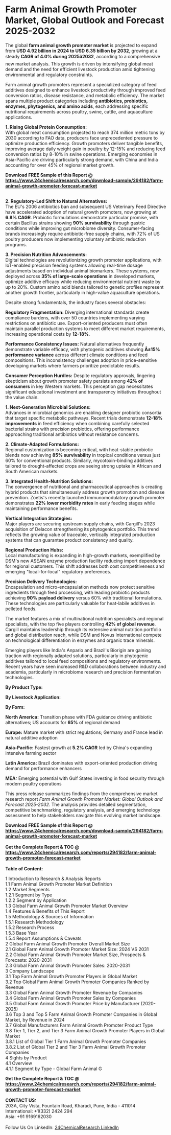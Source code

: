 <h1>Farm Animal Growth Promoter Market, Global Outlook and Forecast 2025-2032</h1><p>The global <strong>farm animal growth promoter market</strong> is projected to expand from <strong>USD 4.92 billion in 2024 to USD 6.35 billion by 2032</strong>, growing at a steady <strong>CAGR of 4.0% during 2025â2032</strong>, according to a comprehensive new market analysis. This growth is driven by intensifying global meat demand and the need for efficient livestock production amid tightening environmental and regulatory constraints.</p><p>Farm animal growth promoters represent a specialized category of feed additives designed to enhance livestock productivity through improved feed conversion ratios, disease resistance, and metabolic efficiency. The market spans multiple product categories including <strong>antibiotics, probiotics, enzymes, phytogenics, and amino acids</strong>, each addressing specific nutritional requirements across poultry, swine, cattle, and aquaculture applications.</p><p><strong>1. Rising Global Protein Consumption:</strong><br>
With global meat consumption projected to reach 374 million metric tons by 2030 according to FAO data, producers face unprecedented pressure to optimize production efficiency. Growth promoters deliver tangible benefits, improving average daily weight gain in poultry by 12-15% and reducing feed conversion ratios by 8-10% in swine operations. Emerging economies in Asia-Pacific are driving particularly strong demand, with China and India accounting for over 45% of regional market growth.</p><div><b>Download FREE Sample of this Report @ 
            <a href="https://www.24chemicalresearch.com/download-sample/294182/farm-animal-growth-promoter-forecast-market">
            https://www.24chemicalresearch.com/download-sample/294182/farm-animal-growth-promoter-forecast-market</a></b></div><br><p><strong>2. Regulatory-Led Shift to Natural Alternatives:</strong><br>
The EU's 2006 antibiotics ban and subsequent US Veterinary Feed Directive have accelerated adoption of natural growth promoters, now growing at <strong>6.8% CAGR</strong>. Probiotic formulations demonstrate particular promise, with certain Bacillus strains showing <strong>90% survivability</strong> through gastric conditions while improving gut microbiome diversity. Consumer-facing brands increasingly require antibiotic-free supply chains, with 72% of US poultry producers now implementing voluntary antibiotic reduction programs.</p><p><strong>3. Precision Nutrition Advancements:</strong><br>
Digital technologies are revolutionizing growth promoter applications, with IoT-enabled precision feeding systems allowing real-time dosage adjustments based on individual animal biomarkers. These systems, now deployed across <strong>35% of large-scale operations</strong> in developed markets, optimize additive efficacy while reducing environmental nutrient waste by up to 20%. Custom amino acid blends tailored to genetic profiles represent another growth frontier, particularly in high-value aquaculture operations.</p><p>Despite strong fundamentals, the industry faces several obstacles:</p><p><strong>Regulatory Fragmentation:</strong> Diverging international standards create compliance burdens, with over 50 countries implementing varying restrictions on antibiotic use. Export-oriented producers must often maintain parallel production systems to meet different market requirements, increasing operational costs by <strong>12-18%</strong>.</p><p><strong>Performance Consistency Issues:</strong> Natural alternatives frequently demonstrate variable efficacy, with phytogenic additives showing <strong>Â±15% performance variance</strong> across different climate conditions and feed compositions. This inconsistency challenges adoption in price-sensitive developing markets where farmers prioritize predictable results.</p><p><strong>Consumer Perception Hurdles:</strong> Despite regulatory approvals, lingering skepticism about growth promoter safety persists among <strong>42% of consumers</strong> in key Western markets. This perception gap necessitates significant educational investment and transparency initiatives throughout the value chain.</p><p><strong>1. Next-Generation Microbial Solutions:</strong><br>
Advances in microbial genomics are enabling designer probiotic consortia that target specific metabolic pathways. Recent trials demonstrate <strong>12-18% improvements</strong> in feed efficiency when combining carefully selected bacterial strains with precision prebiotics, offering performance approaching traditional antibiotics without resistance concerns.</p><p><strong>2. Climate-Adapted Formulations:</strong><br>
Regional customization is becoming critical, with heat-stable probiotic blends now achieving <strong>85% survivability</strong> in tropical conditions versus just 60% for conventional products. Similarly, mycotoxin-binding additives tailored to drought-affected crops are seeing strong uptake in African and South American markets.</p><p><strong>3. Integrated Health-Nutrition Solutions:</strong><br>
The convergence of nutritional and pharmaceutical approaches is creating hybrid products that simultaneously address growth promotion and disease prevention. Zoetis's recently launched immunomodulatory growth promoter demonstrates <strong>22% lower morbidity rates</strong> in early feeding stages while maintaining performance benefits.</p><p><strong>Vertical Integration Strategies:</strong><br>
	Major players are securing upstream supply chains, with Cargill's 2023 acquisition of Delacon strengthening its phytogenics portfolio. This trend reflects the growing value of traceable, vertically integrated production systems that can guarantee product consistency and quality.</p><p><strong>Regional Production Hubs:</strong><br>
	Local manufacturing is expanding in high-growth markets, exemplified by DSM's new ASEAN enzyme production facility reducing import dependence for regional customers. This shift addresses both cost competitiveness and emerging "local-for-local" regulatory preferences.</p><p><strong>Precision Delivery Technologies:</strong><br>
	Encapsulation and micro-encapsulation methods now protect sensitive ingredients through feed processing, with leading probiotic products achieving <strong>90% payload delivery</strong> versus 60% with traditional formulations. These technologies are particularly valuable for heat-labile additives in pelleted feeds.</p><p>The market features a mix of multinational nutrition specialists and regional specialists, with the top five players controlling <strong>42% of global revenue</strong>. Cargill maintains leadership through its extensive animal nutrition portfolio and global distribution reach, while DSM and Novus International compete on technological differentiation in enzymes and organic trace minerals.</p><p>Emerging players like India's Anpario and Brazil's Biorigin are gaining traction with regionally adapted solutions, particularly in phytogenic additives tailored to local feed compositions and regulatory environments. Recent years have seen increased R&amp;D collaborations between industry and academia, particularly in microbiome research and precision fermentation technologies.</p><p><strong>By Product Type:</strong></p><p><strong>By Livestock Application:</strong></p><p><strong>By Form:</strong></p><p><strong>North America:</strong> Transition phase with FDA guidance driving antibiotic alternatives; US accounts for <strong>65%</strong> of regional demand</p><p><strong>Europe:</strong> Mature market with strict regulations; Germany and France lead in natural additive adoption</p><p><strong>Asia-Pacific:</strong> Fastest growth at <strong>5.2% CAGR</strong> led by China's expanding intensive farming sector</p><p><strong>Latin America:</strong> Brazil dominates with export-oriented production driving demand for performance enhancers</p><p><strong>MEA:</strong> Emerging potential with Gulf States investing in food security through modern poultry operations</p><p>This press release summarizes findings from the comprehensive market research report <em>Farm Animal Growth Promoter Market: Global Outlook and Forecast 2025-2032</em>. The analysis provides detailed segmentation, competitive benchmarking, regulatory analysis, and emerging technology assessment to help stakeholders navigate this evolving market landscape.</p><div><b>Download FREE Sample of this Report @ 
            <a href="https://www.24chemicalresearch.com/download-sample/294182/farm-animal-growth-promoter-forecast-market">
            https://www.24chemicalresearch.com/download-sample/294182/farm-animal-growth-promoter-forecast-market</a></b></div><br><div><b>Get the Complete Report & TOC @ 
            <a href="https://www.24chemicalresearch.com/reports/294182/farm-animal-growth-promoter-forecast-market">
            https://www.24chemicalresearch.com/reports/294182/farm-animal-growth-promoter-forecast-market</a></b></div><br>
            <b>Table of Content:</b><p>1 Introduction to Research & Analysis Reports<br />
 1.1 Farm Animal Growth Promoter Market Definition<br />
 1.2 Market Segments<br />
 1.2.1 Segment by Type<br />
 1.2.2 Segment by Application<br />
 1.3 Global Farm Animal Growth Promoter Market Overview<br />
 1.4 Features & Benefits of This Report<br />
 1.5 Methodology & Sources of Information<br />
 1.5.1 Research Methodology<br />
 1.5.2 Research Process<br />
 1.5.3 Base Year<br />
 1.5.4 Report Assumptions & Caveats<br />
2 Global Farm Animal Growth Promoter Overall Market Size<br />
 2.1 Global Farm Animal Growth Promoter Market Size: 2024 VS 2031<br />
 2.2 Global Farm Animal Growth Promoter Market Size, Prospects & Forecasts: 2020-2031<br />
 2.3 Global Farm Animal Growth Promoter Sales: 2020-2031<br />
3 Company Landscape<br />
 3.1 Top Farm Animal Growth Promoter Players in Global Market<br />
 3.2 Top Global Farm Animal Growth Promoter Companies Ranked by Revenue<br />
 3.3 Global Farm Animal Growth Promoter Revenue by Companies<br />
 3.4 Global Farm Animal Growth Promoter Sales by Companies<br />
 3.5 Global Farm Animal Growth Promoter Price by Manufacturer (2020-2025)<br />
 3.6 Top 3 and Top 5 Farm Animal Growth Promoter Companies in Global Market, by Revenue in 2024<br />
 3.7 Global Manufacturers Farm Animal Growth Promoter Product Type<br />
 3.8 Tier 1, Tier 2, and Tier 3 Farm Animal Growth Promoter Players in Global Market<br />
 3.8.1 List of Global Tier 1 Farm Animal Growth Promoter Companies<br />
 3.8.2 List of Global Tier 2 and Tier 3 Farm Animal Growth Promoter Companies<br />
4 Sights by Product<br />
 4.1 Overview<br />
 4.1.1 Segment by Type - Global Farm Animal G</p><div><b>Get the Complete Report & TOC @ 
            <a href="https://www.24chemicalresearch.com/reports/294182/farm-animal-growth-promoter-forecast-market">
            https://www.24chemicalresearch.com/reports/294182/farm-animal-growth-promoter-forecast-market</a></b></div><br><b>CONTACT US:</b><br>
            203A, City Vista, Fountain Road, Kharadi, Pune, India - 411014<br>
            International: +1(332) 2424 294<br>
            Asia: +91 9169162030 <br><br>
            Follow Us On LinkedIn: <a href="https://www.linkedin.com/company/24chemicalresearch/">24ChemicalResearch LinkedIn</a>
